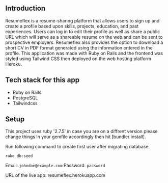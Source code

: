 ## Introduction

Resumeflex is a resume-sharing platform that allows users to sign up and create a profile based upon skills, projects, education, and past experiences. Users can log in to edit their profile as well as share a public URL which will serve as a shareable resume on the web and can be sent to prospective employers. Resumeflex also provides the option to download a short CV in PDF format generated using the information entered in the profile. This application was made with Ruby on Rails and the frontend was styled using Tailwind CSS then deployed on the web hosting platform Heroku.

## Tech stack for this app

- Ruby on Rails
- PostgreSQL
- Tailwindcss

## Setup

This project uses ruby '2.7.5' in case you are on a diffrent version please change things in your gemfile accordingly then hit [bundler install].

Run following command to create first user after migrating database.

```
rake db:seed
```

Email: `johndoe@example.com`
Password: `password`

URL of the live app: resumeflex.herokuapp.com
